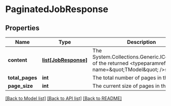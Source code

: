 # PaginatedJobResponse

## Properties
Name | Type | Description | Notes
------------ | ------------- | ------------- | -------------
**content** | [**list[JobResponse]**](JobResponse.md) | The System.Collections.Generic.ICollection&#x60;1 of the returned &lt;typeparamref name&#x3D;\&quot;TModel\&quot; /&gt;s. | [optional] 
**total_pages** | **int** | The total number of pages in the query. | [optional] 
**page_size** | **int** | The current size of pages in the query. | [optional] 

[[Back to Model list]](../README.md#documentation-for-models) [[Back to API list]](../README.md#documentation-for-api-endpoints) [[Back to README]](../README.md)

